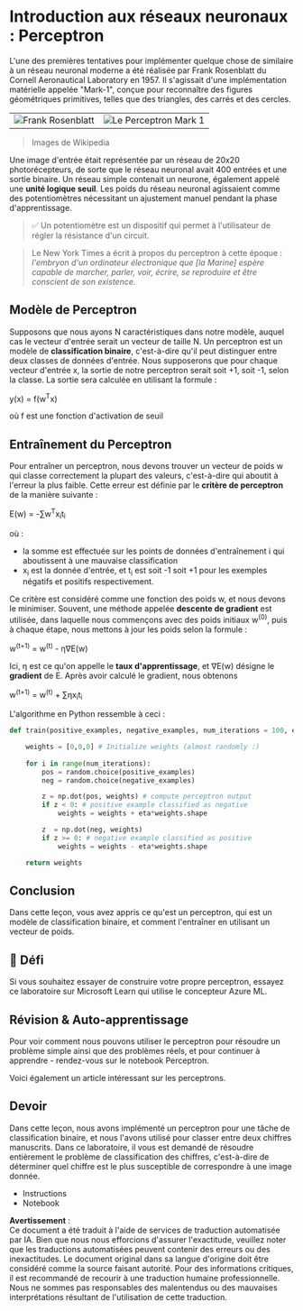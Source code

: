 # Introduction aux réseaux neuronaux : Perceptron

L'une des premières tentatives pour implémenter quelque chose de similaire à un réseau neuronal moderne a été réalisée par Frank Rosenblatt du Cornell Aeronautical Laboratory en 1957. Il s'agissait d'une implémentation matérielle appelée "Mark-1", conçue pour reconnaître des figures géométriques primitives, telles que des triangles, des carrés et des cercles.

|      |      |
|--------------|-----------|
|<img src='images/Rosenblatt-wikipedia.jpg' alt='Frank Rosenblatt'/> | <img src='images/Mark_I_perceptron_wikipedia.jpg' alt='Le Perceptron Mark 1' />|

> Images de Wikipedia

Une image d'entrée était représentée par un réseau de 20x20 photorécepteurs, de sorte que le réseau neuronal avait 400 entrées et une sortie binaire. Un réseau simple contenait un neurone, également appelé une **unité logique seuil**. Les poids du réseau neuronal agissaient comme des potentiomètres nécessitant un ajustement manuel pendant la phase d'apprentissage.

> ✅ Un potentiomètre est un dispositif qui permet à l'utilisateur de régler la résistance d'un circuit.

> Le New York Times a écrit à propos du perceptron à cette époque : *l'embryon d'un ordinateur électronique que [la Marine] espère capable de marcher, parler, voir, écrire, se reproduire et être conscient de son existence.*

## Modèle de Perceptron

Supposons que nous ayons N caractéristiques dans notre modèle, auquel cas le vecteur d'entrée serait un vecteur de taille N. Un perceptron est un modèle de **classification binaire**, c'est-à-dire qu'il peut distinguer entre deux classes de données d'entrée. Nous supposerons que pour chaque vecteur d'entrée x, la sortie de notre perceptron serait soit +1, soit -1, selon la classe. La sortie sera calculée en utilisant la formule :

y(x) = f(w<sup>T</sup>x)

où f est une fonction d'activation de seuil

## Entraînement du Perceptron

Pour entraîner un perceptron, nous devons trouver un vecteur de poids w qui classe correctement la plupart des valeurs, c'est-à-dire qui aboutit à l'erreur la plus faible. Cette erreur est définie par le **critère de perceptron** de la manière suivante :

E(w) = -∑w<sup>T</sup>x<sub>i</sub>t<sub>i</sub>

où :

* la somme est effectuée sur les points de données d'entraînement i qui aboutissent à une mauvaise classification
* x<sub>i</sub> est la donnée d'entrée, et t<sub>i</sub> est soit -1 soit +1 pour les exemples négatifs et positifs respectivement.

Ce critère est considéré comme une fonction des poids w, et nous devons le minimiser. Souvent, une méthode appelée **descente de gradient** est utilisée, dans laquelle nous commençons avec des poids initiaux w<sup>(0)</sup>, puis à chaque étape, nous mettons à jour les poids selon la formule :

w<sup>(t+1)</sup> = w<sup>(t)</sup> - η∇E(w)

Ici, η est ce qu'on appelle le **taux d'apprentissage**, et ∇E(w) désigne le **gradient** de E. Après avoir calculé le gradient, nous obtenons

w<sup>(t+1)</sup> = w<sup>(t)</sup> + ∑ηx<sub>i</sub>t<sub>i</sub>

L'algorithme en Python ressemble à ceci :

```python
def train(positive_examples, negative_examples, num_iterations = 100, eta = 1):

    weights = [0,0,0] # Initialize weights (almost randomly :)
        
    for i in range(num_iterations):
        pos = random.choice(positive_examples)
        neg = random.choice(negative_examples)

        z = np.dot(pos, weights) # compute perceptron output
        if z < 0: # positive example classified as negative
            weights = weights + eta*weights.shape

        z  = np.dot(neg, weights)
        if z >= 0: # negative example classified as positive
            weights = weights - eta*weights.shape

    return weights
```

## Conclusion

Dans cette leçon, vous avez appris ce qu'est un perceptron, qui est un modèle de classification binaire, et comment l'entraîner en utilisant un vecteur de poids.

## 🚀 Défi

Si vous souhaitez essayer de construire votre propre perceptron, essayez ce laboratoire sur Microsoft Learn qui utilise le concepteur Azure ML.

## Révision & Auto-apprentissage

Pour voir comment nous pouvons utiliser le perceptron pour résoudre un problème simple ainsi que des problèmes réels, et pour continuer à apprendre - rendez-vous sur le notebook Perceptron.

Voici également un article intéressant sur les perceptrons.

## Devoir

Dans cette leçon, nous avons implémenté un perceptron pour une tâche de classification binaire, et nous l'avons utilisé pour classer entre deux chiffres manuscrits. Dans ce laboratoire, il vous est demandé de résoudre entièrement le problème de classification des chiffres, c'est-à-dire de déterminer quel chiffre est le plus susceptible de correspondre à une image donnée.

* Instructions
* Notebook

**Avertissement** :  
Ce document a été traduit à l'aide de services de traduction automatisée par IA. Bien que nous nous efforcions d'assurer l'exactitude, veuillez noter que les traductions automatisées peuvent contenir des erreurs ou des inexactitudes. Le document original dans sa langue d'origine doit être considéré comme la source faisant autorité. Pour des informations critiques, il est recommandé de recourir à une traduction humaine professionnelle. Nous ne sommes pas responsables des malentendus ou des mauvaises interprétations résultant de l'utilisation de cette traduction.